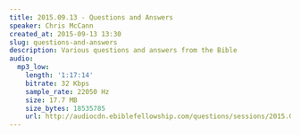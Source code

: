 ```yaml
---
title: 2015.09.13 - Questions and Answers
speaker: Chris McCann
created_at: 2015-09-13 13:30
slug: questions-and-answers
description: Various questions and answers from the Bible
audio:
  mp3_low:
    length: '1:17:14'
    bitrate: 32 Kbps
    sample_rate: 22050 Hz
    size: 17.7 MB
    size_bytes: 18535785
    url: http://audiocdn.ebiblefellowship.com/questions/sessions/2015.09.13_McCann_-_Questions_and_Answers.mp3
---
```

